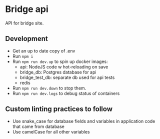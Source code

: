 # Bridge api

API for bridge site.

## Development

- Get an up to date copy of .env
- Run `npm i`
- Run `npm run dev.up` to spin up docker images:
  - api: NodeJS code w hot-reloading on save
  - bridge_db: Postgres database for api
  - bridge_test_db: separate db used for api tests
  - redis
- Run `npm run dev.down` to stop them.
- Run `npm run dev.logs` to debug status of containers

## Custom linting practices to follow

- Use snake_case for database fields and variables in application code that came from database
- Use camelCase for all other variables
